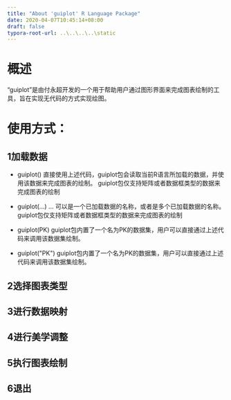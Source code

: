 ```yaml
---
title: "About 'guiplot' R Language Package"
date: 2020-04-07T10:45:14+08:00
draft: false
typora-root-url: ..\..\..\..\static
---
```


# 概述

“guiplot”是由付永超开发的一个用于帮助用户通过图形界面来完成图表绘制的工具，旨在实现无代码的方式实现绘图。

# 使用方式：

## 1加载数据

- guiplot()
  直接使用上述代码，guiplot包会读取当前R语言所加载的数据，并使用该数据来完成图表的绘制。
  guiplot包仅支持矩阵或者数据框类型的数据来完成图表的绘制

- guiplot(...)
  ... 可以是一个已加载数据的名称，或者是多个已加载数据的名称。
  guiplot包仅支持矩阵或者数据框类型的数据来完成图表的绘制

- guiplot(PK)
  guiplot包内置了一个名为PK的数据集，用户可以直接通过上述代码来调用该数据集绘制。

- guiplot("PK")
  guiplot包内置了一个名为PK的数据集，用户可以直接通过上述代码来调用该数据集绘制。

## 2选择图表类型

## 3进行数据映射

## 4进行美学调整

## 5执行图表绘制

## 6退出
